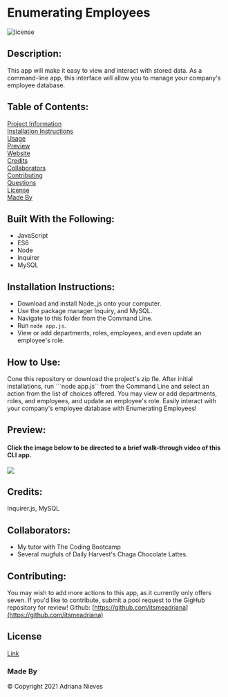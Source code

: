 
# Enumerating Employees
![license](https://img.shields.io/badge/license-gitHub-ff69b4)
## Description:
This app will make it easy to view and interact with stored data. As a command-line app, this interface will allow you to manage your company's employee database.

## Table of Contents:
[Project Information](#enumerating-employees)<br />[Installation Instructions](#installation-instructions)<br />[Usage](#how-to-use)<br />[Preview](#preview)<br />[Website](#website)<br />[Credits](#credits)<br />[Collaborators](#collaborators)<br />[Contributing](#contributing)<br />[Questions](#questions)<br />[License](#license)<br />[Made By](#made-by)

## Built With the Following:
- JavaScript
 - ES6
 - Node
 - Inquirer
 - MySQL
## Installation Instructions:
- Download and install Node_js onto your computer.
 - Use the package manager Inquiry, and MySQL.
 - Navigate to this folder from the Command Line.
 - Run ```node app.js```.
 - View or add departments, roles, employees, and even update an employee's role.
## How to Use:
Cone this repository or download the project's zip fle. After initial installations, run ```node app.js`` from the Command Line and select an action from the list of choices offered. You may view or add departments, roles, and employees, and update an employee's role. Easily interact with your company's employee database with Enumerating Employees!

## Preview:
#### Click the image below to be directed to a brief walk-through video of this CLI app.
[![](public/assets/images/Take-Notes-Screenshot.png)](https://drive.google.com/file/d/1t4cVPMSEm3gZyUgvEsuwaQxarN6i4ytq/view?usp=sharing)

## Credits:
Inquirer.js, MySQL
## Collaborators:
 - My tutor with The Coding Bootcamp
 - Several mugfuls of Daily Harvest's Chaga Chocolate Lattes.
## Contributing:
You may wish to add more actions to this app, as it currently only offers seven. If you'd like to contribute, submit a pool request to the GigHub repository for review!
Github: [https://github.com/itsmeadriana](https://github.com/itsmeadriana)


## License
[Link](https://choosealicense.com/licenses/mit/)
### Made By
© Copyright 2021 Adriana Nieves
